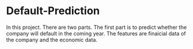 # Default-Prediction
In this project. There are two parts. The first part is to predict whether the company will default in the coming year. The features are finaicial data of the company and the economic data. 
